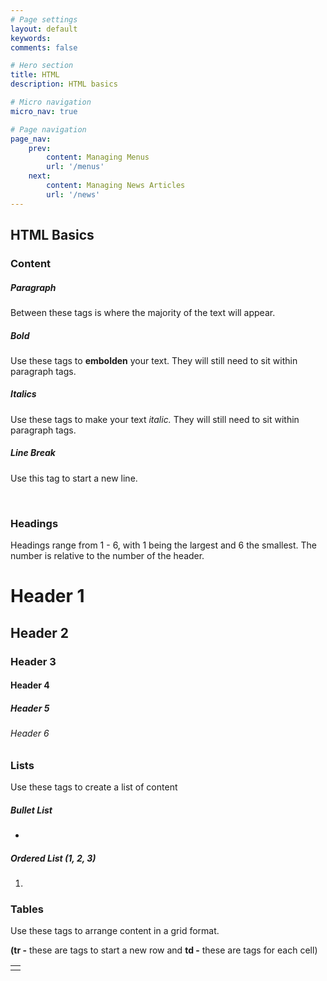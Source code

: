 ```yaml
---
# Page settings
layout: default
keywords:
comments: false

# Hero section
title: HTML
description: HTML basics

# Micro navigation
micro_nav: true

# Page navigation
page_nav:
    prev:
        content: Managing Menus
        url: '/menus'
    next:
        content: Managing News Articles
        url: '/news'
---
```


<h2 id="menu-section">HTML Basics</h2>

<h3 id="html-subsection">Content</h3>
<h5>Paragraph</h5>
<p>Between these tags is where the majority of the text will appear.</p>
    <p></p>
<h5><strong>Bold</strong></h5>
<p>Use these tags to <strong>embolden</strong> your text. They will still need to sit within paragraph tags.</p>
    <p><strong></strong></p>
<p></p>
<h5><em>Italics</em></h5>
<p>Use these tags to make your text <em>italic.</em> They will still need to sit within paragraph tags.</p>
    <p><em></em></p>
<h5>Line Break</h5>
<p>Use this tag to start a new line.</p>
    <br/>
<h3 id="html-subsection1">Headings</h3>
<p>Headings range from 1 - 6, with 1 being the largest and 6 the smallest. The number is relative to the number of the header.</p>
    <h1>Header 1</h1> 
    <h2>Header 2</h2> 
    <h3>Header 3</h3> 
    <h4>Header 4</h4> 
    <h5>Header 5</h5>
    <h6>Header 6</h6> 
<h3 id="html-subsection2">Lists</h3>
<p>Use these tags to create a list of content</p>
<h5>Bullet List</h5>
    <ul><li></li></ul>
<h5>Ordered List (1, 2, 3)</h5>
    <ol><li></li></ol>
<h3 id="html-subsection3">Tables</h3>
<p>Use these tags to arrange content in a grid format.</p>
<p><strong>(tr -</strong> these are tags to start a new row and <strong>td -</strong> these are tags for each cell)</p>
    <table>
        <tr>
            <td></td>
        </tr>
    </table>




